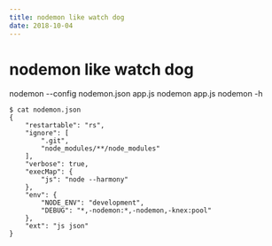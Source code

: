 ```yaml
---
title: nodemon like watch dog
date: 2018-10-04
---
```

# nodemon like watch dog
nodemon --config nodemon.json app.js
nodemon app.js
nodemon -h

    $ cat nodemon.json
    {
        "restartable": "rs",
        "ignore": [
            ".git",
            "node_modules/**/node_modules"
        ],
        "verbose": true,
        "execMap": {
            "js": "node --harmony"
        },
        "env": {
            "NODE_ENV": "development",
            "DEBUG": "*,-nodemon:*,-nodemon,-knex:pool"
        },
        "ext": "js json"
    }
